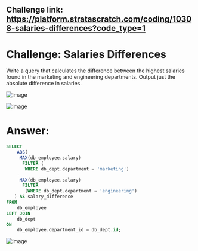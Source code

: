 ## Challenge link: https://platform.stratascratch.com/coding/10308-salaries-differences?code_type=1

# Challenge: Salaries Differences
Write a query that calculates the difference between the highest salaries found in the marketing and engineering departments. Output just the absolute difference in salaries.

![image](https://github.com/user-attachments/assets/a88af4f8-b5e1-4fb5-bf49-cbc41fce62e6)

![image](https://github.com/user-attachments/assets/fd7726f4-b8e9-401f-b972-c4fc2624912d)



# Answer:

``` sql
SELECT 
    ABS(
     MAX(db_employee.salary) 
      FILTER (
       WHERE db_dept.department = 'marketing')
    -
     MAX(db_employee.salary)
      FILTER
       (WHERE db_dept.department = 'engineering')
   ) AS salary_difference
FROM 
    db_employee
LEFT JOIN 
    db_dept
ON
    db_employee.department_id = db_dept.id;
```

![image](https://github.com/user-attachments/assets/e0470190-8af5-476a-a7e2-156fa88ccf07)
